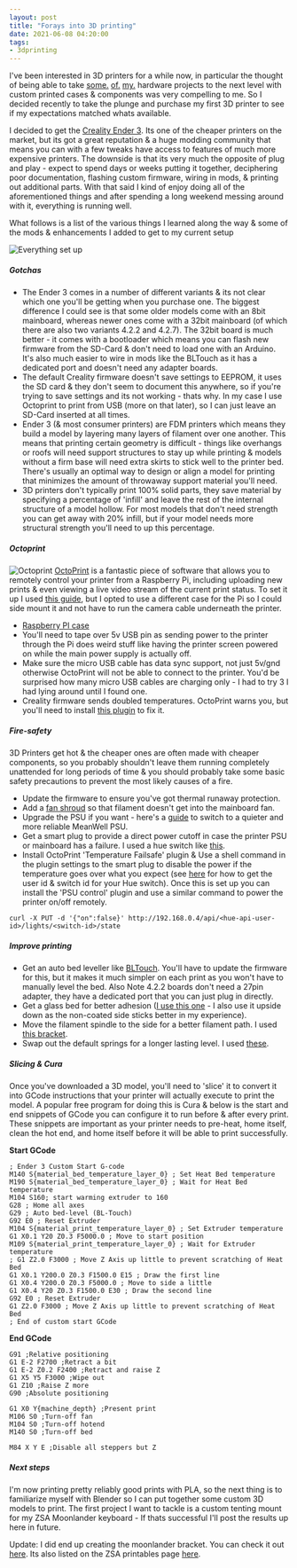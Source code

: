```yaml
---
layout: post
title: "Forays into 3D printing"
date: 2021-06-08 04:20:00
tags:
- 3dprinting
---
```


I've been interested in 3D printers for a while now, in particular the thought of being able to take [some.](https://github.com/mrsharpoblunto/it-gets-the-hose-again) [of.](https://github.com/mrsharpoblunto/lumiere) [my.](https://github.com/mrsharpoblunto/lightr) hardware projects to the next level with custom printed cases & components was very compelling to me. So I decided recently to take the plunge and purchase my first 3D printer to see if my expectations matched whats available.

I decided to get the [Creality Ender 3](https://www.amazon.com/Official-Creality-3D-Printer-Source/dp/B07D218NX3). Its one of the cheaper printers on the market, but its got a great reputation & a huge modding community that means you can with a few tweaks have access to features of much more expensive printers. The downside is that its very much the opposite of plug and play - expect to spend days or weeks putting it together, deciphering poor documentation, flashing custom firmware, wiring in mods, & printing out additional parts. With that said I kind of enjoy doing all of the aforementioned things and after spending a long weekend messing around with it, everything is running well. 

What follows is a list of the various things I learned along the way & some of the mods & enhancements I added to get to my current setup

![Everything set up](/assets/images/projects/ender3.jpg)

##### Gotchas
- The Ender 3 comes in a number of different variants & its not clear which one you'll be getting when you purchase one. The biggest difference I could see is that some older models come with an 8bit mainboard, whereas newer ones come with a 32bit mainboard (of which there are also two variants 4.2.2 and 4.2.7). The 32bit board is much better - it comes with a bootloader which means you can flash new firmware from the SD-Card & don't need to load one with an Arduino. It's also much easier to wire in mods like the BLTouch as it has a dedicated port and doesn't need any adapter boards.
- The default Creality firmware doesn't save settings to EEPROM, it uses the SD card & they don't seem to document this anywhere, so if you're trying to save settings and its not working - thats why. In my case I use Octoprint to print from USB (more on that later), so I can just leave an SD-Card inserted at all times.
- Ender 3 (& most consumer printers) are FDM printers which means they build a model by layering many layers of filament over one another. This means that printing certain geometry is difficult - things like overhangs or roofs will need support structures to stay up while printing & models without a firm base will need extra skirts to stick well to the printer bed. There's usually an optimal way to design or align a model for printing that minimizes the amount of throwaway support material you'll need.
- 3D printers don't typically print 100% solid parts, they save material by specifying a percentage of 'infill' and leave the rest of the internal structure of a model hollow. For most models that don't need strength you can get away with 20% infill, but if your model needs more structural strength you'll need to up this percentage.

##### Octoprint
![Octoprint](/assets/images/projects/octoprint.jpg)
[OctoPrint](https://octoprint.org/) is a fantastic piece of software that allows you to remotely control your printer from a Raspberry Pi, including uploading new prints & even viewing a live video stream of the current print status. To set it up I used [this guide](https://howchoo.com/g/ntg5yzg1odk/using-octoprint-with-the-creality-ender-3-3d-printer), but I opted to use a different case for the Pi so I could side mount it and not have to run the camera cable underneath the printer.
 - [Raspberry PI case](https://www.thingiverse.com/thing:3967425)
 - You'll need to tape over 5v USB pin as sending power to the printer through the Pi does weird stuff like having the printer screen powered on while the main power supply is actually off.
 - Make sure the micro USB cable has data sync support, not just 5v/gnd otherwise OctoPrint will not be able to connect to the printer. You'd be surprised how many micro USB cables are charging only - I had to try 3 I had lying around until I found one.
 - Creality firmware sends doubled temperatures. OctoPrint warns you, but you'll need to install [this plugin](https://community.octoprint.org/t/octoprint-doesnt-show-a-temperature-graph-for-my-creality-printer-with-stock-firmware/23901#double) to fix it.

##### Fire-safety
3D Printers get hot & the cheaper ones are often made with cheaper components, so you probably shouldn't leave them running completely unattended for long periods of time & you should probably take some basic safety precautions to prevent the most likely causes of a fire.
- Update the firmware to ensure you've got thermal runaway protection.
- Add a [fan shroud](https://www.thingiverse.com/thing:2935204) so that filament doesn't get into the mainboard fan.
- Upgrade the PSU if you want - here's a [guide](https://howchoo.com/ender3/ender-3-meanwell-psu-upgrade) to switch to a quieter and more reliable MeanWell PSU.
- Get a smart plug to provide a direct power cutoff in case the printer PSU or mainboard has a failure. I used a hue switch like [this](https://www.amazon.com/dp/B07XD578LD?psc=1&ref=ppx_yo2_dt_b_product_details).
- Install OctoPrint 'Temperature Failsafe' plugin & Use a shell command in the plugin settings to the smart plug to disable the power if the temperature goes over what you expect (see [here](https://developers.meethue.com/develop/get-started-2/) for how to get the user id & switch id for your Hue switch). Once this is set up you can install the 'PSU control' plugin and use a similar command to power the printer on/off remotely.
```
curl -X PUT -d '{"on":false}' http://192.168.0.4/api/<hue-api-user-id>/lights/<switch-id>/state
```

##### Improve printing
- Get an auto bed leveller like [BLTouch](https://www.amazon.com/dp/B08MD45N9H?psc=1&ref=ppx_yo2_dt_b_product_details). You'll have to update the firmware for this, but it makes it much simpler on each print as you won't have to manually level the bed. Also Note 4.2.2 boards don't need a 27pin adapter, they have a dedicated port that you can just plug in directly.
- Get a glass bed for better adhesion ([I use this one](https://www.amazon.com/dp/B07RD6D2ZQ?psc=1&ref=ppx_yo2_dt_b_product_details) - I also use it upside down as the non-coated side sticks better in my experience).
- Move the filament spindle to the side for a better filament path. I used [this bracket](https://www.thingiverse.com/thing:4849506).
- Swap out the default springs for a longer lasting level. I used [these](https://www.amazon.com/uxcell-Heated-Springs-Printer-Compression/dp/B07XCVSJHS).

##### Slicing & Cura
Once you've downloaded a 3D model, you'll need to 'slice' it to convert it into GCode instructions that your printer will actually execute to print the model. A popular free program for doing this is Cura & below is the start and end snippets of GCode you can configure it to run before & after every print. These snippets are important as your printer needs to pre-heat, home itself, clean the hot end, and home itself before it will be able to print successfully.


**Start GCode**
```
; Ender 3 Custom Start G-code
M140 S{material_bed_temperature_layer_0} ; Set Heat Bed temperature
M190 S{material_bed_temperature_layer_0} ; Wait for Heat Bed temperature
M104 S160; start warming extruder to 160
G28 ; Home all axes
G29 ; Auto bed-level (BL-Touch)
G92 E0 ; Reset Extruder
M104 S{material_print_temperature_layer_0} ; Set Extruder temperature
G1 X0.1 Y20 Z0.3 F5000.0 ; Move to start position
M109 S{material_print_temperature_layer_0} ; Wait for Extruder temperature
; G1 Z2.0 F3000 ; Move Z Axis up little to prevent scratching of Heat Bed
G1 X0.1 Y200.0 Z0.3 F1500.0 E15 ; Draw the first line
G1 X0.4 Y200.0 Z0.3 F5000.0 ; Move to side a little
G1 X0.4 Y20 Z0.3 F1500.0 E30 ; Draw the second line
G92 E0 ; Reset Extruder
G1 Z2.0 F3000 ; Move Z Axis up little to prevent scratching of Heat Bed
; End of custom start GCode
```

**End GCode**
```
G91 ;Relative positioning
G1 E-2 F2700 ;Retract a bit
G1 E-2 Z0.2 F2400 ;Retract and raise Z
G1 X5 Y5 F3000 ;Wipe out
G1 Z10 ;Raise Z more
G90 ;Absolute positioning

G1 X0 Y{machine_depth} ;Present print
M106 S0 ;Turn-off fan
M104 S0 ;Turn-off hotend
M140 S0 ;Turn-off bed

M84 X Y E ;Disable all steppers but Z
```

##### Next steps
I'm now printing pretty reliably good prints with PLA, so the next thing is to familiarize myself with Blender so I can put together some custom 3D models to print. The first project I want to tackle is a custom tenting mount for my ZSA Moonlander keyboard - If thats successful I'll post the results up here in future.

Update: I did end up creating the moonlander bracket. You can check it out [here](https://www.thingiverse.com/thing:4881967). Its also listed on the ZSA printables page [here](https://www.zsa.io/moonlander/printables/).

